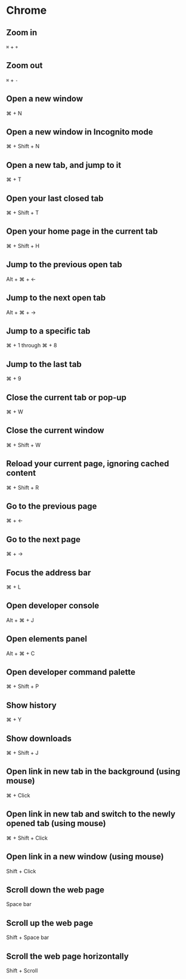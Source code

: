 # Chrome

## Zoom in

`⌘` + `+`

## Zoom out

`⌘` + `-`

## Open a new window

⌘ + N

## Open a new window in Incognito mode

⌘ + Shift + N

## Open a new tab, and jump to it

⌘ + T

## Open your last closed tab

⌘ + Shift + T

## Open your home page in the current tab

⌘ + Shift + H

## Jump to the previous open tab

Alt + ⌘ + ←

## Jump to the next open tab

Alt + ⌘ + →

## Jump to a specific tab

⌘ + 1 through ⌘ + 8

## Jump to the last tab

⌘ + 9

## Close the current tab or pop-up

⌘ + W

## Close the current window

⌘ + Shift + W

## Reload your current page, ignoring cached content

⌘ + Shift + R

## Go to the previous page

⌘ + ←

## Go to the next page

⌘ + →

## Focus the address bar

⌘ + L

## Open developer console

Alt + ⌘ + J

## Open elements panel

Alt + ⌘ + C

## Open developer command palette

⌘ + Shift + P

## Show history

⌘ + Y

## Show downloads

⌘ + Shift + J

## Open link in new tab in the background (using mouse)

⌘ + Click

## Open link in new tab and switch to the newly opened tab (using mouse)

⌘ + Shift + Click

## Open link in a new window (using mouse)

Shift + Click

## Scroll down the web page

Space bar

## Scroll up the web page

Shift + Space bar

## Scroll the web page horizontally

Shift + Scroll
